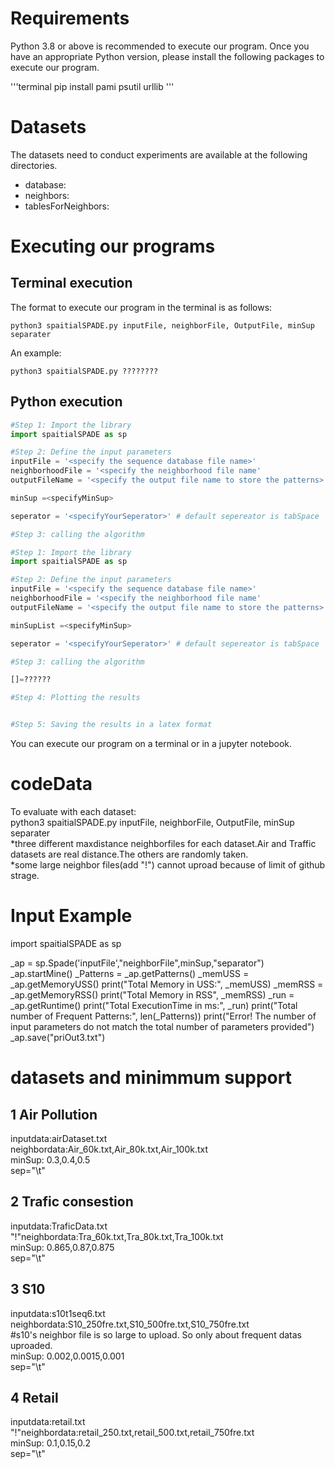 # Requirements
Python 3.8 or above is recommended to execute our program. Once you have an appropriate Python version, please install the following packages to execute our program.

'''terminal
pip install pami psutil urllib
'''

# Datasets
 The datasets need to conduct experiments are available at the following directories.
   - database:
   - neighbors:
   - tablesForNeighbors:
   
# Executing our programs

## Terminal execution
   The format to execute our program in the terminal is as follows:
   ```terminal
   python3 spaitialSPADE.py inputFile, neighborFile, OutputFile, minSup separater
   ```
      
An example:
       
   ```terminal
   python3 spaitialSPADE.py ????????
   ```
       
## Python execution
```Python
#Step 1: Import the library
import spaitialSPADE as sp

#Step 2: Define the input parameters
inputFile = '<specify the sequence database file name>'
neighborhoodFile = '<specify the neighborhood file name'
outputFileName = '<specify the output file name to store the patterns>'

minSup =<specifyMinSup>

seperator = '<specifyYourSeperator>' # default sepereator is tabSpace

#Step 3: calling the algorithm
```


```Python
#Step 1: Import the library
import spaitialSPADE as sp

#Step 2: Define the input parameters
inputFile = '<specify the sequence database file name>'
neighborhoodFile = '<specify the neighborhood file name'
outputFileName = '<specify the output file name to store the patterns>'

minSupList =<specifyMinSup>

seperator = '<specifyYourSeperator>' # default sepereator is tabSpace

#Step 3: calling the algorithm

[]=??????

#Step 4: Plotting the results


#Step 5: Saving the results in a latex format

```


You can execute our program on a terminal or in a jupyter notebook. 

# codeData
To evaluate with each dataset:<br>
python3 spaitialSPADE.py inputFile, neighborFile, OutputFile, minSup separater<br>
*three different maxdistance neighborfiles for each dataset.Air and Traffic datasets are real distance.The others are randomly taken.<br>
*some large neighbor files(add "!") cannot uproad because of limit of github strage.<br>


# Input Example
 import spaitialSPADE as sp
 
 _ap = sp.Spade('inputFile',"neighborFile",minSup,"separator")
 _ap.startMine()
 _Patterns = _ap.getPatterns()
 _memUSS = _ap.getMemoryUSS()
 print("Total Memory in USS:", _memUSS)
 _memRSS = _ap.getMemoryRSS()
 print("Total Memory in RSS", _memRSS)
 _run = _ap.getRuntime()
 print("Total ExecutionTime in ms:", _run)
 print("Total number of Frequent Patterns:", len(_Patterns))
 print("Error! The number of input parameters do not match the total number of parameters provided")
 _ap.save("priOut3.txt")
# datasets and minimmum support
 ## 1 Air Pollution<br>
  inputdata:airDataset.txt<br>
  neighbordata:Air_60k.txt,Air_80k.txt,Air_100k.txt<br>
  minSup: 0.3,0.4,0.5<br>
  sep="\t"<br>
 ## 2 Trafic consestion<br>
  inputdata:TraficData.txt<br>
  "!"neighbordata:Tra_60k.txt,Tra_80k.txt,Tra_100k.txt<br>
  minSup: 0.865,0.87,0.875<br>
  sep="\t"<br>
 ## 3 S10
  inputdata:s10t1seq6.txt<br>
  neighbordata:S10_250fre.txt,S10_500fre.txt,S10_750fre.txt<br>
    #s10's neighbor file is so large to upload. So only about frequent datas uproaded.<br>
  minSup: 0.002,0.0015,0.001<br>
  sep="\t"<br>
 ## 4 Retail
  inputdata:retail.txt<br>
  "!"neighbordata:retail_250.txt,retail_500.txt,retail_750fre.txt<br>
  minSup: 0.1,0.15,0.2<br>
  sep="\t"<br>
  
